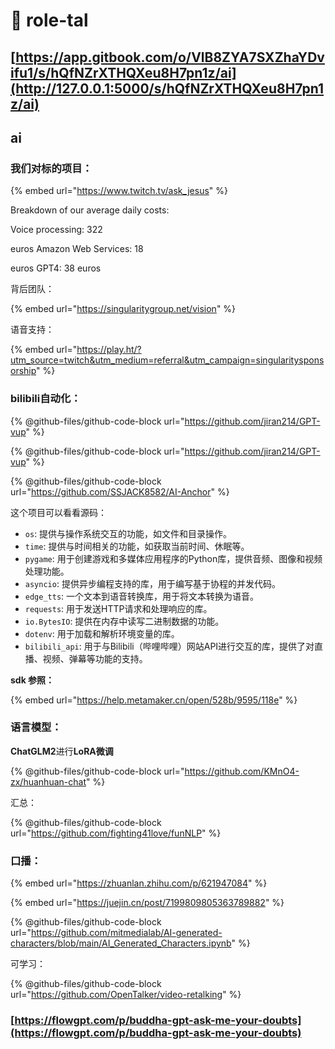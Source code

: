 # 👥 role-tal

## [https://app.gitbook.com/o/VlB8ZYA7SXZhaYDvifu1/s/hQfNZrXTHQXeu8H7pn1z/ai](http://127.0.0.1:5000/s/hQfNZrXTHQXeu8H7pn1z/ai) <a href="#user-content-ai" id="user-content-ai"></a>



## ai

### 我们对标的项目：

{% embed url="https://www.twitch.tv/ask_jesus" %}

Breakdown of our average daily costs:

Voice processing: 322

euros Amazon Web Services: 18

euros GPT4: 38 euros

背后团队：

{% embed url="https://singularitygroup.net/vision" %}

语音支持：

{% embed url="https://play.ht/?utm_source=twitch&utm_medium=referral&utm_campaign=singularitysponsorship" %}

### bilibili自动化：

{% @github-files/github-code-block url="https://github.com/jiran214/GPT-vup" %}

{% @github-files/github-code-block url="https://github.com/jiran214/GPT-vup" %}

{% @github-files/github-code-block url="https://github.com/SSJACK8582/AI-Anchor" %}

这个项目可以看看源码：

* `os`: 提供与操作系统交互的功能，如文件和目录操作。
* `time`: 提供与时间相关的功能，如获取当前时间、休眠等。
* `pygame`: 用于创建游戏和多媒体应用程序的Python库，提供音频、图像和视频处理功能。
* `asyncio`: 提供异步编程支持的库，用于编写基于协程的并发代码。
* `edge_tts`: 一个文本到语音转换库，用于将文本转换为语音。
* `requests`: 用于发送HTTP请求和处理响应的库。
* `io.BytesIO`: 提供在内存中读写二进制数据的功能。
* `dotenv`: 用于加载和解析环境变量的库。
* `bilibili_api`: 用于与Bilibili（哔哩哔哩）网站API进行交互的库，提供了对直播、视频、弹幕等功能的支持。

**sdk 参照：**

{% embed url="https://help.metamaker.cn/open/528b/9595/118e" %}

### 语言模型：

**ChatGLM2**进行**LoRA微调**

{% @github-files/github-code-block url="https://github.com/KMnO4-zx/huanhuan-chat" %}

汇总：

{% @github-files/github-code-block url="https://github.com/fighting41love/funNLP" %}

### 口播：

{% embed url="https://zhuanlan.zhihu.com/p/621947084" %}

{% embed url="https://juejin.cn/post/7199809805363789882" %}

{% @github-files/github-code-block url="https://github.com/mitmedialab/AI-generated-characters/blob/main/AI_Generated_Characters.ipynb" %}

可学习：

{% @github-files/github-code-block url="https://github.com/OpenTalker/video-retalking" %}





### [https://flowgpt.com/p/buddha-gpt-ask-me-your-doubts](https://flowgpt.com/p/buddha-gpt-ask-me-your-doubts)



####

## &#x20;<a href="#user-content-ai" id="user-content-ai"></a>

## &#x20;<a href="#user-content-ai" id="user-content-ai"></a>
